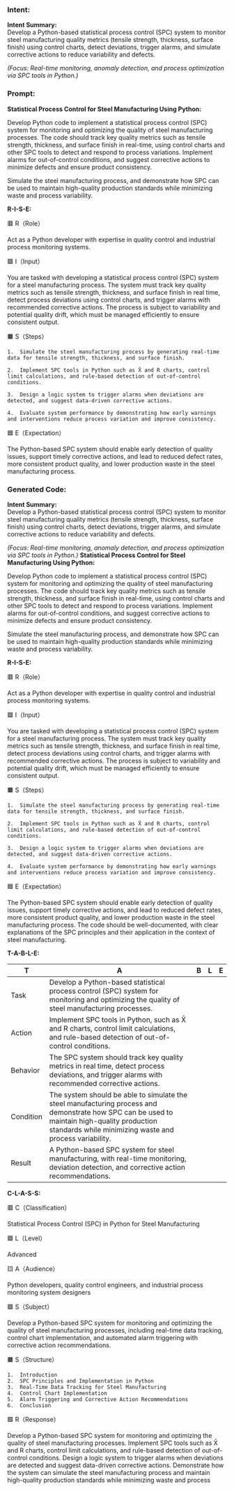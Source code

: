 ### Intent:
**Intent Summary:**  
Develop a Python-based statistical process control (SPC) system to monitor steel manufacturing quality metrics (tensile strength, thickness, surface finish) using control charts, detect deviations, trigger alarms, and simulate corrective actions to reduce variability and defects.  

*(Focus: Real-time monitoring, anomaly detection, and process optimization via SPC tools in Python.)*

### Prompt:
**Statistical Process Control for Steel Manufacturing Using Python:**

Develop Python code to implement a statistical process control (SPC) system for monitoring and optimizing the quality of steel manufacturing processes. The code should track key quality metrics such as tensile strength, thickness, and surface finish in real-time, using control charts and other SPC tools to detect and respond to process variations. Implement alarms for out-of-control conditions, and suggest corrective actions to minimize defects and ensure product consistency.

Simulate the steel manufacturing process, and demonstrate how SPC can be used to maintain high-quality production standards while minimizing waste and process variability.

**R-I-S-E:**

🟥 R（Role）

Act as a Python developer with expertise in quality control and industrial process monitoring systems.

🟩 I（Input）

You are tasked with developing a statistical process control (SPC) system for a steel manufacturing process. The system must track key quality metrics such as tensile strength, thickness, and surface finish in real time, detect process deviations using control charts, and trigger alarms with recommended corrective actions. The process is subject to variability and potential quality drift, which must be managed efficiently to ensure consistent output.

🟧 S（Steps）

	1.	Simulate the steel manufacturing process by generating real-time data for tensile strength, thickness, and surface finish.
 
	2.	Implement SPC tools in Python such as X̄ and R charts, control limit calculations, and rule-based detection of out-of-control conditions.
 
	3.	Design a logic system to trigger alarms when deviations are detected, and suggest data-driven corrective actions.
 
	4.	Evaluate system performance by demonstrating how early warnings and interventions reduce process variation and improve consistency.

🟦 E（Expectation）

The Python-based SPC system should enable early detection of quality issues, support timely corrective actions, and lead to reduced defect rates, more consistent product quality, and lower production waste in the steel manufacturing process.

### Generated Code:
**Intent Summary:**  
Develop a Python-based statistical process control (SPC) system to monitor steel manufacturing quality metrics (tensile strength, thickness, surface finish) using control charts, detect deviations, trigger alarms, and simulate corrective actions to reduce variability and defects.  

*(Focus: Real-time monitoring, anomaly detection, and process optimization via SPC tools in Python.)*
**Statistical Process Control for Steel Manufacturing Using Python:**

Develop Python code to implement a statistical process control (SPC) system for monitoring and optimizing the quality of steel manufacturing processes. The code should track key quality metrics such as tensile strength, thickness, and surface finish in real-time, using control charts and other SPC tools to detect and respond to process variations. Implement alarms for out-of-control conditions, and suggest corrective actions to minimize defects and ensure product consistency.

Simulate the steel manufacturing process, and demonstrate how SPC can be used to maintain high-quality production standards while minimizing waste and process variability.

**R-I-S-E:**

🟥 R（Role）

Act as a Python developer with expertise in quality control and industrial process monitoring systems.

🟩 I（Input）

You are tasked with developing a statistical process control (SPC) system for a steel manufacturing process. The system must track key quality metrics such as tensile strength, thickness, and surface finish in real time, detect process deviations using control charts, and trigger alarms with recommended corrective actions. The process is subject to variability and potential quality drift, which must be managed efficiently to ensure consistent output.

🟧 S（Steps）

	1.	Simulate the steel manufacturing process by generating real-time data for tensile strength, thickness, and surface finish.
 
	2.	Implement SPC tools in Python such as X̄ and R charts, control limit calculations, and rule-based detection of out-of-control conditions.
 
	3.	Design a logic system to trigger alarms when deviations are detected, and suggest data-driven corrective actions.
 
	4.	Evaluate system performance by demonstrating how early warnings and interventions reduce process variation and improve consistency.

🟦 E（Expectation）

The Python-based SPC system should enable early detection of quality issues, support timely corrective actions, and lead to reduced defect rates, more consistent product quality, and lower production waste in the steel manufacturing process. The code should be well-documented, with clear explanations of the SPC principles and their application in the context of steel manufacturing.

**T-A-B-L-E:**

| T | A | B | L | E |
|---|---|---|---|---|
| Task | Develop a Python-based statistical process control (SPC) system for monitoring and optimizing the quality of steel manufacturing processes. | | | |
| Action | Implement SPC tools in Python, such as X̄ and R charts, control limit calculations, and rule-based detection of out-of-control conditions. | | | |
| Behavior | The SPC system should track key quality metrics in real time, detect process deviations, and trigger alarms with recommended corrective actions. | | | |
| Condition | The system should be able to simulate the steel manufacturing process and demonstrate how SPC can be used to maintain high-quality production standards while minimizing waste and process variability. | | | |
| Result | A Python-based SPC system for steel manufacturing, with real-time monitoring, deviation detection, and corrective action recommendations. | | | |

**C-L-A-S-S:**

🟥 C（Classification）

Statistical Process Control (SPC) in Python for Steel Manufacturing

🟩 L（Level）

Advanced

🟨 A（Audience）

Python developers, quality control engineers, and industrial process monitoring system designers

🟩 S（Subject）

Develop a Python-based SPC system for monitoring and optimizing the quality of steel manufacturing processes, including real-time data tracking, control chart implementation, and automated alarm triggering with corrective action recommendations.

🟧 S（Structure）

	1.	Introduction
	2.	SPC Principles and Implementation in Python
	3.	Real-Time Data Tracking for Steel Manufacturing
	4.	Control Chart Implementation
	5.	Alarm Triggering and Corrective Action Recommendations
	6.	Conclusion

🟩 R（Response）

Develop a Python-based SPC system for monitoring and optimizing the quality of steel manufacturing processes. Implement SPC tools such as X̄ and R charts, control limit calculations, and rule-based detection of out-of-control conditions. Design a logic system to trigger alarms when deviations are detected and suggest data-driven corrective actions. Demonstrate how the system can simulate the steel manufacturing process and maintain high-quality production standards while minimizing waste and process
